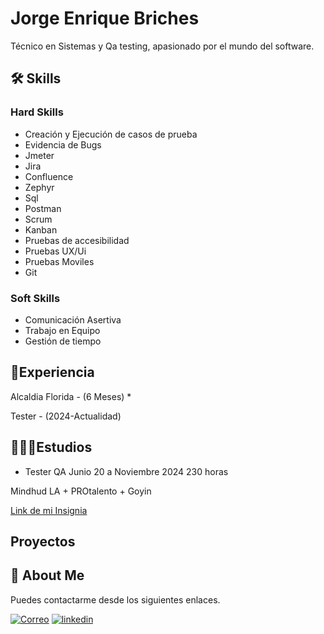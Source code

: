 
# Jorge Enrique Briches

Técnico en Sistemas y Qa testing, apasionado por el mundo del software.


## 🛠 Skills

### Hard Skills

* Creación y Ejecución de casos de prueba
* Evidencia de Bugs
* Jmeter
* Jira
* Confluence
* Zephyr
* Sql
* Postman
* Scrum
* Kanban
* Pruebas de accesibilidad
* Pruebas UX/Ui
* Pruebas Moviles
* Git

### Soft Skills

 * Comunicación Asertiva
* Trabajo en Equipo
* Gestión de tiempo

## 📜Experiencia

Alcaldia Florida - (6 Meses)
* 


Tester - (2024-Actualidad)
## 👨🏾‍🎓Estudios

* Tester QA Junio 20 a Noviembre 2024  230 horas

Mindhud LA + PROtalento + Goyin


[Link de mi Insignia]()
## Proyectos
## 🚀 About Me
Puedes contactarme desde los siguientes enlaces.

[![Correo](https://img.shields.io/badge/my_portfolio-000?style=for-the-badge&logo=ko-fi&logoColor=white)](https://katherineoelsner.com/)
[![linkedin](https://img.shields.io/badge/linkedin-0A66C2?style=for-the-badge&logo=linkedin&logoColor=white)](https://www.linkedin.com/in/jorge-enrique-briches-carabali-58a5b323b/)


